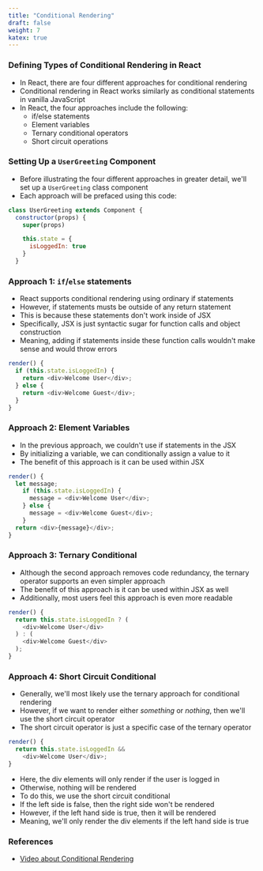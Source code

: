 ```yaml
---
title: "Conditional Rendering"
draft: false
weight: 7
katex: true
---
```


### Defining Types of Conditional Rendering in React
- In React, there are four different approaches for conditional rendering
- Conditional rendering in React works similarly as conditional statements in vanilla JavaScript
- In React, the four approaches include the following:
	- if/else statements
	- Element variables
	- Ternary conditional operators
	- Short circuit operations

### Setting Up a `UserGreeting` Component
- Before illustrating the four different approaches in greater detail, we'll set up a `UserGreeting` class component
- Each approach will be prefaced using this code:

```js
class UserGreeting extends Component {
  constructor(props) {
    super(props)

    this.state = {
      isLoggedIn: true
    }
  }
```

### Approach 1: `if`/`else` statements
- React supports conditional rendering using ordinary if statements
- However, if statements musts be outside of any return statement
- This is because these statements don't work inside of JSX
- Specifically, JSX is just syntactic sugar for function calls and object construction
- Meaning, adding if statements inside these function calls wouldn't make sense and would throw errors

```js
render() {
  if (this.state.isLoggedIn) {
    return <div>Welcome User</div>;
  } else {
    return <div>Welcome Guest</div>;
  }
}
```

### Approach 2: Element Variables
- In the previous approach, we couldn't use if statements in the JSX
- By initializing a variable, we can conditionally assign a value to it
- The benefit of this approach is it can be used within JSX

```js
render() {
  let message;
    if (this.state.isLoggedIn) {
      message = <div>Welcome User</div>;
    } else {
      message = <div>Welcome Guest</div>;
    }
  return <div>{message}</div>;
}
```

### Approach 3: Ternary Conditional
- Although the second approach removes code redundancy, the ternary operator supports an even simpler approach
- The benefit of this approach is it can be used within JSX as well
- Additionally, most users feel this approach is even more readable

```js
render() {
  return this.state.isLoggedIn ? (
    <div>Welcome User</div>
  ) : (
    <div>Welcome Guest</div>
  );
}
```

### Approach 4: Short Circuit Conditional
- Generally, we'll most likely use the ternary approach for conditional rendering
- However, if we want to render either *something* or *nothing*, then we'll use the short circuit operator
- The short circuit operator is just a specific case of the ternary operator

```js
render() {
  return this.state.isLoggedIn && 
    <div>Welcome User</div>;
}
```

- Here, the div elements will only render if the user is logged in
- Otherwise, nothing will be rendered
- To do this, we use the short circuit conditional
- If the left side is false, then the right side won't be rendered
- However, if the left hand side is true, then it will be rendered
- Meaning, we'll only render the div elements if the left hand side is true

### References
- [Video about Conditional Rendering](https://www.youtube.com/watch?v=7o5FPaVA9m0&list=PLC3y8-rFHvwgg3vaYJgHGnModB54rxOk3&index=16)
